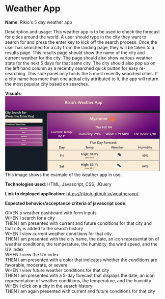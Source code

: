 # Weather App

**Name**: Rikio's 5 day weather app

Description and usage: This weather app is to be used to check the forecast for cities around the world. A user should type in the city they want to search for and press the enter key to kick off the search process. Once the user has searched for a city from the landing page, they will be taken to a results page. This results page should show the name of the city and current weather for the city. The page should also show various weather stats for the next 5 days for that same city. The city should also pop up on the left hand column as a recently searched quick button for easy re-searching. This side panel only holds the 5 most recently searched cities. If a city name has more than one actual city attributed to it, the app will return the most popular city based on searches.

**Visuals**: ![Expected output](./Assets/example.jpg "Expected output and user interaction") This image shows the example of the weather app in use.

**Technologies used**: HTML, Javascript, CSS, JQuery

**Link to deployed application**: https://rikioh.github.io/weatherapp/

**Expected behavior/acceptance criteria of javascript code**:

GIVEN a weather dashboard with form inputs<br>
WHEN I search for a city<br>
THEN I am presented with current and future conditions for that city and that city is added to the search history<br>
WHEN I view current weather conditions for that city<br>
THEN I am presented with the city name, the date, an icon representation of weather conditions, the temperature, the humidity, the wind speed, and the UV index<br>
WHEN I view the UV index<br>
THEN I am presented with a color that indicates whether the conditions are favorable, moderate, or severe<br>
WHEN I view future weather conditions for that city<br>
THEN I am presented with a 5-day forecast that displays the date, an icon representation of weather conditions, the temperature, and the humidity<br>
WHEN I click on a city in the search history<br>
THEN I am again presented with current and future conditions for that city


